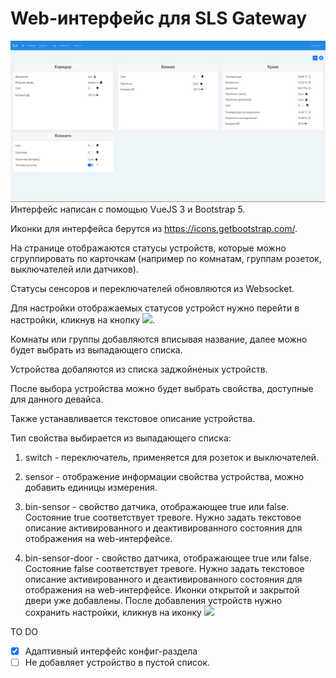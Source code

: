 <h1>Web-интерфейс для SLS Gateway</h1>
<img src="ui.html.jpg">
Интерфейс написан с помощью VueJS 3 и Bootstrap 5.

Иконки для интерфейса берутся из https://icons.getbootstrap.com/.

На странице отображаются статусы устройств, которые можно сгруппировать по карточкам (например по комнатам, группам розеток, выключателей или датчиков).

Статусы сенсоров и переключателей обновляются из Websocket.

Для настройки отображаемых статусов устройст нужно перейти в настройки, кликнув на кнопку <img src="https://icons.getbootstrap.com/assets/icons/gear-fill.svg">.

Комнаты или группы добавляются вписывая название, далее можно будет выбрать из выпадающего списка.

Устройства добаляются из списка заджойненых устройств.

После выбора устройства можно будет выбрать свойства, доступные для данного девайса.

Также устанавливается текстовое описание устройства.

Тип свойства выбирается из выпадающего списка:

1. switch - переключатель, применяется для розеток и выключателей.

2. sensor - отображение информации свойства устройства, можно добавить единицы измерения.

3. bin-sensor - свойство датчика, отображающее true или false. Состояние true соответствует тревоге. Нужно задать текстовое описание активированного и деактивированного состояния для отображения на web-интерфейсе.

4. bin-sensor-door - свойство датчика, отображающее true или false. Состояние false соответствует тревоге. Нужно задать текстовое описание активированного и деактивированного состояния для отображения на web-интерфейсе. Иконки открытой и закрытой двери уже добавлены.
После добавления устройств нужно сохранить настройки, кликнув на иконку <img src="https://icons.getbootstrap.com/assets/icons/save-fill.svg">

TO DO
- [X] Адаптивный интерфейс конфиг-раздела
- [ ] Не добавляет устройство в пустой список.
